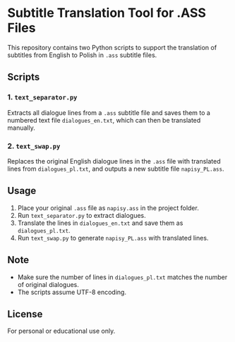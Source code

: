 # Subtitle Translation Tool for .ASS Files

This repository contains two Python scripts to support the translation of subtitles from English to Polish in `.ass` subtitle files.

## Scripts

### 1. `text_separator.py`
Extracts all dialogue lines from a `.ass` subtitle file and saves them to a numbered text file `dialogues_en.txt`, which can then be translated manually.

### 2. `text_swap.py`
Replaces the original English dialogue lines in the `.ass` file with translated lines from `dialogues_pl.txt`, and outputs a new subtitle file `napisy_PL.ass`.

## Usage

1. Place your original `.ass` file as `napisy.ass` in the project folder.
2. Run `text_separator.py` to extract dialogues.
3. Translate the lines in `dialogues_en.txt` and save them as `dialogues_pl.txt`.
4. Run `text_swap.py` to generate `napisy_PL.ass` with translated lines.

## Note

- Make sure the number of lines in `dialogues_pl.txt` matches the number of original dialogues.
- The scripts assume UTF-8 encoding.

## License

For personal or educational use only.
